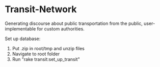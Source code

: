 # Transit-Network
Generating discourse about public transportation from the public, user-implementable for custom authorities.

Set up database:
1. Put .zip in root/tmp and unzip files
2. Navigate to root folder
3. Run "rake transit:set_up_transit"
